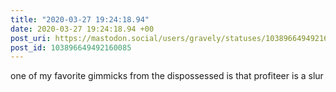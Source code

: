 ```yaml
---
title: "2020-03-27 19:24:18.94"
date: 2020-03-27 19:24:18.94 +00
post_uri: https://mastodon.social/users/gravely/statuses/103896649492160085
post_id: 103896649492160085
---
```

one of my favorite gimmicks from the dispossessed is that profiteer is a slur



